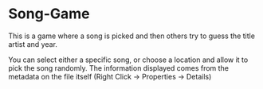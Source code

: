# Song-Game

This is a game where a song is picked and then others try to guess the title artist and year.

You can select either a specific song, or choose a location and allow it to pick the song randomly.
The information displayed comes from the metadata on the file itself (Right Click -> Properties -> Details)